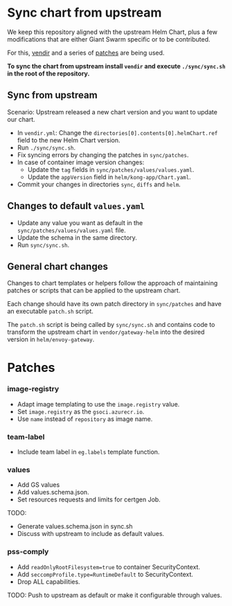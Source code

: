 # Sync chart from upstream

We keep this repository aligned with the upstream Helm Chart, plus a few modifications that are either Giant Swarm specific or to be contributed.

For this, [vendir](https://github.com/carvel-dev/vendir) and a series of [patches](https://github.com/giantswarm/envoy-gateway-app/tree/main/sync/patches) are being used.

**To sync the chart from upstream install `vendir` and execute `./sync/sync.sh` in the root of the repository.**

## Sync from upstream

Scenario: Upstream released a new chart version and you want to update our chart.

- In `vendir.yml`: Change the `directories[0].contents[0].helmChart.ref` field to the new Helm Chart version.
- Run `./sync/sync.sh`.
- Fix syncing errors by changing the patches in `sync/patches`.
- In case of container image version changes:
  - Update the `tag` fields in `sync/patches/values/values.yaml`. 
  - Update the `appVersion` field in `helm/kong-app/Chart.yaml`.
- Commit your changes in directories `sync`, `diffs` and `helm`.

## Changes to default `values.yaml`

- Update any value you want as default in the `sync/patches/values/values.yaml` file.
- Update the schema in the same directory.
- Run `sync/sync.sh`.

## General chart changes

Changes to chart templates or helpers follow the approach of maintaining patches or scripts that can be applied to the upstream chart.

Each change should have its own patch directory in `sync/patches` and have an executable `patch.sh` script.

The `patch.sh` script is being called by `sync/sync.sh` and contains code to transform the upstream chart in `vendor/gateway-helm` into the desired version in `helm/envoy-gateway`.

# Patches

### image-registry

- Adapt image templating to use the `image.registry` value.
- Set `image.registry` as the `gsoci.azurecr.io`.
- Use `name` instead of `repository` as image name.

### team-label

- Include team label in `eg.labels` template function.

### values

- Add GS values
- Add values.schema.json.
- Set resources requests and limits for certgen Job.

TODO: 
- Generate values.schema.json in sync.sh
- Discuss with upstream to include as default values.

### pss-comply

- Add `readOnlyRootFilesystem=true` to container SecurityContext.
- Add `seccompProfile.type=RuntimeDefault` to SecurityContext.
- Drop ALL capabilities.

TODO: Push to upstream as default or make it configurable through values.

